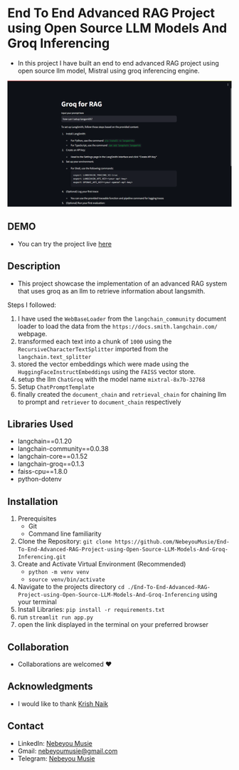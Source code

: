 # End To End Advanced RAG Project using Open Source LLM Models And Groq Inferencing
 - In this project I have built an end to end advanced RAG project using open source llm model, Mistral using groq inferencing engine.

![Groq for RAG Image](./images/chatbot-image.png)

## DEMO
 - You can try the project live [here](https://8510-01hwj8ynshjz7spkr595x77ec2.cloudspaces.litng.ai/)

## Description
- This project showcase the implementation of an advanced RAG system that uses groq as an llm to retrieve information about langsmith.

Steps I followed:
1. I have used the `WebBaseLoader` from the `langchain_community` document loader to load the data from the `https://docs.smith.langchain.com/` webpage.
2. transformed each text into a chunk of `1000` using the `RecursiveCharacterTextSplitter` imported from the `langchain.text_splitter`
3. stored the vector embeddings which were made using the `HuggingFaceInstructEmbeddings` using the `FAISS` vector store.
4. setup the llm `ChatGroq` with the model name `mixtral-8x7b-32768`
5. Setup `ChatPromptTemplate`
6. finally created the `document_chain` and `retrieval_chain` for chaining llm to prompt and `retriever` to `document_chain` respectively

## Libraries Used
 - langchain==0.1.20
 - langchain-community==0.0.38
 - langchain-core==0.1.52
 - langchain-groq==0.1.3
 - faiss-cpu==1.8.0
 - python-dotenv

## Installation
 1. Prerequisites
    - Git
    - Command line familiarity
 2. Clone the Repository: `git clone https://github.com/NebeyouMusie/End-To-End-Advanced-RAG-Project-using-Open-Source-LLM-Models-And-Groq-Inferencing.git`
 3. Create and Activate Virtual Environment (Recommended)
    - `python -m venv venv`
    - `source venv/bin/activate`
 4. Navigate to the projects directory `cd ./End-To-End-Advanced-RAG-Project-using-Open-Source-LLM-Models-And-Groq-Inferencing` using your terminal
 5. Install Libraries: `pip install -r requirements.txt`
 6. run `streamlit run app.py`
 7. open the link displayed in the terminal on your preferred browser

## Collaboration
- Collaborations are welcomed ❤️

## Acknowledgments
 - I would like to thank [Krish Naik](https://www.youtube.com/@krishnaik06)
   
## Contact
 - LinkedIn: [Nebeyou Musie](https://www.linkedin.com/in/nebeyou-musie)
 - Gmail: nebeyoumusie@gmail.com
 - Telegram: [Nebeyou Musie](https://t.me/NebeyouMusie)


